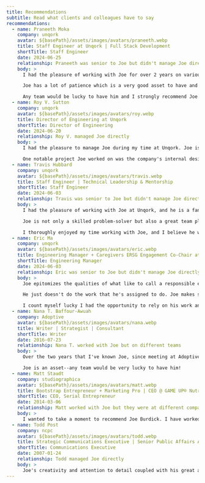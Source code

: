 ```yaml
---
title: Recommendations
subtitle: Read what clients and colleagues have to say
recommendations:
  - name: Praneeth Moka
    company: unqork
    avatar: ${basePath}/assets/images/avatars/praneeth.webp
    title: Staff Engineer at Unqork | Full Stack Development
    shortTitle: Staff Engineer
    date: 2024-06-25
    relationship: Praneeth was senior to Joe but didn't manage Joe directly
    body: >
      I had the pleasure of working with Joe for over 2 years on various projects. Joe is one of the nicest and hardworking individuals I have ever met. Joe has a very good eye for catching things that can be simplified which often helped our team immensely. 

      Joe has a lot of patience which is a very good asset to have and it was evident in the way he was able to successfully handle long running tasks while also maintaining excellent communication with the team on the progress of the task. He’s always available to help his teammates when they are in need.

      Any team would be lucky to have him and I strongly recommend Joe.
  - name: Roy V. Sutton
    company: unqork
    avatar: ${basePath}/assets/images/avatars/roy.webp
    title: Director of Engineering at Unqork
    shortTitle: Director of Engineering
    date: 2024-06-20
    relationship: Roy V. managed Joe directly
    body: >
      I had the pleasure to manage Joe during my time at Unqork. Joe is someone I consider to be a craftsman. His approach when working with code is to leave the code better than he found it. He has a passion for user interface and for making things right for the users and developers. 

      One notable project Joe worked on was the company's internal design system. As part of his work, Joe assisted teams throughout the platform with getting the most from the system and helping them leverage the components to reduce code and styling. This work greatly improved readability, maintainability and consistency. In addition, Joe is a person I enjoyed working with.
  - name: Travis Hubbard
    company: unqork
    avatar: ${basePath}/assets/images/avatars/travis.webp
    title: Staff Engineer | Technical Leadership & Mentorship
    shortTitle: Staff Engineer
    date: 2024-06-03
    relationship: Travis was senior to Joe but didn't manage Joe directly
    body: >
      I had the pleasure of working with Joe at Unqork, and he is a fantastic engineer with a remarkable eye for UI/UX and accessibility. Joe excels at asking insightful questions and raising important considerations, helping teams break down work and fully understand requirements. His deeply analytical mindset enables him to solve business challenges in a holistic and effective manner.

      Joe is not only a skilled problem-solver but also a great team player. He actively supports his teammates, always being one of the first to jump on calls to answer questions or provide a second pair of eyes. His commitment to driving code quality is evident through his thorough PR comments and willingness to pair with other developers.

      I thoroughly enjoyed my time working with Joe, and I believe he would be a brilliant addition to any team.
  - name: Eric Ma
    company: unqork
    avatar: ${basePath}/assets/images/avatars/eric.webp
    title: Engineering Manager + Caregivers ERSG Engagement Co-Chair at Unqork
    shortTitle: Engineering Manager
    date: 2024-06-03
    relationship: Eric was senior to Joe but didn't manage Joe directly
    body: >
      Joe epitomizes the qualities of what like to call a responsible engineer. It's one thing to be good at writing code (which Joe is) and it's another to go the extra mile.

      He just doesn't do the work that he's assigned to do. Joe makes sure to understand the why. This is how you get output from an engineering team that is high quality, that catches edge cases, and that truly solves the problems presenting your users, by having an engineer like Joe asking the right questions and leading by example.

      I count myself lucky I had the opportunity to rely on his work and envy whoever gets to work with him in his career.
  - name: Nana T. Baffour-Awuah
    company: Adoptive
    avatar: ${basePath}/assets/images/avatars/nana.webp
    title: Writer | Strategist | Consultant
    shortTitle: Writer
    date: 2016-07-23
    relationship: Nana T. worked with Joe but on different teams
    body: >
      Over the two years that I've known Joe, since meeting at Adoptive, I've had the opportunity to work with and get to know one of the most hardworking, creative, resolute and generous people I've met in my career thus far. Joe's work ethic is impeccable, and he is a genuinely generous person who gives of himself to both his work and his team. 

      Joe is an asset--any team would be very lucky to have him!
  - name: Matt Staudt
    company: studiographica
    avatar: ${basePath}/assets/images/avatars/matt.webp
    title: Bootstrap Entrepreneur + Marketing Pro | CEO @ GAME UP® Nutrition | President STAUDT agency | Created/Sold High Rollerz® Jiu Jitsu
    shortTitle: CEO, Serial Entrepreneur
    date: 2014-03-06
    relationship: Matt worked with Joe but they were at different companies
    body: >
      I wanted to take a moment to recommend Joe Burdick. I have worked with Joe not only in his current role as Founder of Joey Labs but also during both of our time at SGC. Having worked with Joe on multiple projects I am extremely confident in his abilities and work ethic which both exceed what I am accustomed to. Joe is my first call when I have a technical question and he has never ceased to amaze me with his insight and can-do attitude. He is extremely knowledgable and is a problem solver. Joe is a rare find, a pleasure to work with and as a result of his expertise and professionalism is an extremely valuable addition to any team.
  - name: Todd Post
    company: ncpc
    avatar: ${basePath}/assets/images/avatars/todd.webp
    title: Strategic Communications Executive | Senior Public Affairs Advisor
    shortTitle: Communications Executive
    date: 2007-01-24
    relationship: Todd managed Joe directly
    body: >
      Joe's creativity and attention to detail coupled with his great attitude and sense of humor made him a valuable asset to the department, especially when it came to graphic design, web page management, and other technical skills.
---
```

